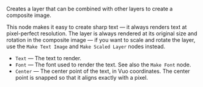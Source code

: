 Creates a layer that can be combined with other layers to create a composite image. 

This node makes it easy to create sharp text — it always renders text at pixel-perfect resolution.  The layer is always rendered at its original size and rotation in the composite image — if you want to scale and rotate the layer, use the `Make Text Image` and `Make Scaled Layer` nodes instead.

   - `Text` — The text to render.
   - `Font` — The font used to render the text.  See also the `Make Font` node.
   - `Center` — The center point of the text, in Vuo coordinates.  The center point is snapped so that it aligns exactly with a pixel.
